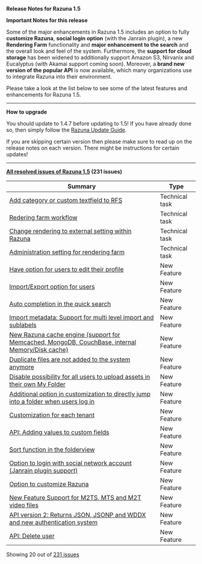 **Release Notes for Razuna 1.5**

**Important Notes for this release**

Some of the major enhancements in Razuna 1.5 includes an option to fully **customize Razuna**, **social login option** (with the Janrain plugin), a new **Rendering Farm** functionality and **major enhancement to the search** and the overall look and feel of the system. Furthermore, the **support for cloud storage** has been widened to additionally support Amazon S3, Nirvanix and Eucalyptus (with Akamai support coming soon). Moreover, a **brand new version of the popular API** is now available, which many organizations use to integrate Razuna into their environment.

Please take a look at the list below to see some of the latest features and enhancements for Razuna 1.5.

___

**How to upgrade**

You should update to 1.4.7 before updating to 1.5! If you have already done so, then simply follow the [Razuna Update Guide](/installation/Upgrade/).

If you are skipping certain version then please make sure to read up on the release notes on each version. There might be instructions for certain updates!

___

**[All resolved issues of Razuna 1.5](http://issues.razuna.com/secure/IssueNavigator.jspa?reset=true&jqlQuery=fixVersion%20=%20%221.5%22%20AND%20project%20=%20RAZ%20ORDER%20BY%20issuetype%20DESC,%20key%20DESC&tempMax=1000&src=confmacro) (231 issues)**

|Summary|Type|
|-------|----|
|[Add category or custom textfield to RFS ](http://issues.razuna.com/browse/RAZ-1221?src=confmacro)|Technical task  |
|[Redering farm workflow ](http://issues.razuna.com/browse/RAZ-1099?src=confmacro)|Technical task    |
|[Change rendering to external setting within Razuna ](http://issues.razuna.com/browse/RAZ-1098?src=confmacro)|Technical task    |
|[Administration setting for rendering farm  ](http://issues.razuna.com/browse/RAZ-1097?src=confmacro)|Technical task    |
|[Have option for users to edit their profile](http://issues.razuna.com/browse/RAZ-1479?src=confmacro)|New Feature   |
|[Import/Export option for users ](http://issues.razuna.com/browse/RAZ-1477?src=confmacro)|New Feature   |
|[Auto completion in the quick search ](http://issues.razuna.com/browse/RAZ-1464?src=confmacro)|New Feature   |
|[Import metadata: Support for multi level import and sublabels ](http://issues.razuna.com/browse/RAZ-1454?src=confmacro)|New Feature   |
|[New Razuna cache engine (support for Memcached, MongoDB, CouchBase, internal Memory/Disk cache) ](http://issues.razuna.com/browse/RAZ-1448?src=confmacro)|New Feature   |
|[Duplicate files are not added to the system anymore ](http://issues.razuna.com/browse/RAZ-1430?src=confmacro)|New Feature   |
|[Disable possibility for all users to upload assets in their own My Folder ](http://issues.razuna.com/browse/RAZ-1418?src=confmacro)|New Feature   |
|[Additional option in customization to directly jump into a folder when users log in ](http://issues.razuna.com/browse/RAZ-1415?src=confmacro)|New Feature   |
|[Customization for each tenant ](http://issues.razuna.com/browse/RAZ-1408?src=confmacro)|New Feature   |
|[API: Adding values to custom fields ](http://issues.razuna.com/browse/RAZ-1388?src=confmacro)|New Feature   |
|[Sort function in the folderview ](http://issues.razuna.com/browse/RAZ-1386?src=confmacro)|New Feature   |
|[Option to login with social network account (Janrain plugin support) ](http://issues.razuna.com/browse/RAZ-1371?src=confmacro)|New Feature   |
|[Option to customize Razuna ](http://issues.razuna.com/browse/RAZ-1369?src=confmacro)|New Feature   |
|[New Feature 	Support for M2TS, MTS and M2T video files ](http://issues.razuna.com/browse/RAZ-1368?src=confmacro)|New Feature   |
|[API version 2: Returns JSON, JSONP and WDDX and new authentication system ](http://issues.razuna.com/browse/RAZ-1367?src=confmacro)|New Feature   |
|[API: Delete user ](http://issues.razuna.com/browse/RAZ-1346?src=confmacro)|New Feature |

Showing 20 out of [231 issues](http://issues.razuna.com/secure/IssueNavigator.jspa?reset=true&jqlQuery=fixVersion%20=%20%221.5%22%20AND%20project%20=%20RAZ%20ORDER%20BY%20issuetype%20DESC,%20key%20DESC&tempMax=1000&src=confmacro)















